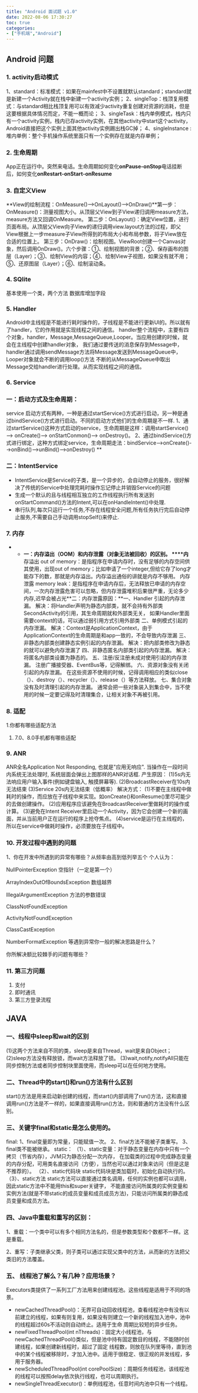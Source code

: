 ```yaml
---
title: "Android 面试题 v1.0"
date: 2022-08-06 17:30:27
toc: true
categories:
- ["手机端","Android"]
---
```


<a name="06a2cd83-0803-4251-bb44-ee23c569cde5"></a>



## Android 问题
<a name="0d4aa76a-10d0-4379-8a41-b456bf261d39"></a>
### 1. activity启动模式
1、standard：标准模式：如果在mainfest中不设置就默认standard；standard就是新建一个Activity就在栈中新建一个activity实例； 2、singleTop：栈顶复用模式：与standard相比栈顶复用可以有效减少activity重复创建对资源的消耗，但是这要根据具体情况而定，不能一概而论； 3、singleTask：栈内单例模式，栈内只有一个activity实例，栈内已存activity实例，在其他activity中start这个activity，Android直接把这个实例上面其他activity实例踢出栈GC掉； 4、singleInstance :堆内单例：整个手机操作系统里面只有一个实例存在就是内存单例；
<a name="447f0bbf-0e00-40f5-9341-7fd62de7b51d"></a>
### 2. 生命周期
App正在运行中。突然来电话。生命周期如何变化**onPause-onStop**电话挂断后，如何变化**onRestart-onStart-onResume**
<a name="c7db7a27-ceb3-475c-a314-19bfa7b04a8f"></a>
### 3. 自定义View
**View的绘制流程：OnMeasure()——>OnLayout()——>OnDraw()**第一步：OnMeasure()：测量视图大小。从顶层父View到子View递归调用measure方法，measure方法又回调OnMeasure。 第二步：OnLayout()：确定View位置，进行页面布局。从顶层父View向子View的递归调用view.layout方法的过程，即父View根据上一步measure子View所得到的布局大小和布局参数，将子View放在合适的位置上。 第三步：OnDraw()：绘制视图。ViewRoot创建一个Canvas对象，然后调用OnDraw()。六个步骤：①、绘制视图的背景；②、保存画布的图层（Layer）；③、绘制View的内容；④、绘制View子视图，如果没有就不用； ⑤、还原图层（Layer）；⑥、绘制滚动条。
<a name="f019a780-2c3e-4fa4-9820-8e6093c8e117"></a>
### 4. SQlite
基本使用一个类，两个方法 数据库增加字段
<a name="340b40c6-e593-4b9a-abb2-554458859105"></a>
### 5. Handler
Android中主线程是不能进行耗时操作的，子线程是不能进行更新UI的。所以就有了handler，它的作用就是实现线程之间的通信。 handler整个流程中，主要有四个对象，handler，Message,MessageQueue,Looper。当应用创建的时候，就会在主线程中创建handler对象， 我们通过要传送的消息保存到Message中，handler通过调用sendMessage方法将Message发送到MessageQueue中，Looper对象就会不断的调用loop()方法 不断的从MessageQueue中取出Message交给handler进行处理。从而实现线程之间的通信。
<a name="bb9dcc03-d02a-4562-b8fd-658fabc5c9cb"></a>
### 6. Service
<a name="4d34db41-0951-43c1-b32e-acf2c67a8e7e"></a>
### 一：启动方式及生命周期：
service 启动方式有两种，一种是通过startService()方式进行启动，另一种是通过bindService()方式进行启动。不同的启动方式他们的生命周期是不一样. 1、通过startService()这种方式启动的service，生命周期是这样：调用startService() --> onCreate()--> onStartConmon()--> onDestroy()。 2、通过bindService()方式进行绑定，这种方式绑定service，生命周期走法：bindService-->onCreate()-->onBind()-->unBind()-->onDestroy() **
<a name="77fa548d-c5a8-4492-b1af-bc2167779a96"></a>
### 二：IntentService

- IntentService是Service的子类，是一个异步的，会自动停止的服务，很好解决了传统的Service中处理完耗时操作忘记停止并销毁Service的问题
- 生成一个默认的且与线程相互独立的工作线程执行所有发送到onStartCommand()方法的Intent,可以在onHandleIntent()中处理.
- 串行队列,每次只运行一个任务,不存在线程安全问题,所有任务执行完后自动停止服务,不需要自己手动调用stopSelf()来停止.
<a name="a2c800a5-1537-481e-a3ab-6f75d2678612"></a>
### 7. 内存

- * **一：内存溢出（OOM）和内存泄露（对象无法被回收）的区别。 ****内**存溢出 out of memory：是指程序在申请内存时，没有足够的内存空间供其使用，出现out of memory；比如申请了一个integer,但给它存了long才能存下的数，那就是内存溢出。内存溢出通俗的讲就是内存不够用。 内存泄露 memory leak：是指程序在申请内存后，无法释放已申请的内存空间，一次内存泄露危害可以忽略，但内存泄露堆积后果很严重，无论多少内存,迟早会被占光**二：内存泄露原因：**一、Handler 引起的内存泄漏。 解决：将Handler声明为静态内部类，就不会持有外部类SecondActivity的引用，其生命周期就和外部类无关， 如果Handler里面需要context的话，可以通过弱引用方式引用外部类 二、单例模式引起的内存泄漏。 解决：Context是ApplicationContext，由于ApplicationContext的生命周期是和app一致的，不会导致内存泄漏 三、非静态内部类创建静态实例引起的内存泄漏。 解决：把内部类修改为静态的就可以避免内存泄漏了 四、非静态匿名内部类引起的内存泄漏。 解决：将匿名内部类设置为静态的。 五、注册/反注册未成对使用引起的内存泄漏。 注册广播接受器、EventBus等，记得解绑。 六、资源对象没有关闭引起的内存泄漏。 在这些资源不使用的时候，记得调用相应的类似close（）、destroy（）、recycler（）、release（）等方法释放。 七、集合对象没有及时清理引起的内存泄漏。 通常会把一些对象装入到集合中，当不使用的时候一定要记得及时清理集合，让相关对象不再被引用。
<a name="7072f833-1764-4eab-8adf-43ac1ce385c9"></a>
### 8. 适配
1.你都有哪些适配方法

1. 7.0、8.0手机都有哪些适配
<a name="1f19ee02-b2cf-41ab-bca0-a86a9ae82738"></a>
### 9. ANR
ANR全名Application Not Responding, 也就是"应用无响应". 当操作在一段时间内系统无法处理时, 系统层面会弹出上图那样的ANR对话框. 产生原因： (1)5s内无法响应用户输入事件(例如键盘输入, 触摸屏幕等). (2)BroadcastReceiver在10s内无法结束 (3)Service 20s内无法结束（低概率） 解决方式： (1)不要在主线程中做耗时的操作，而应放在子线程中来实现。如onCreate()和onResume()里尽可能少的去做创建操作。 (2)应用程序应该避免在BroadcastReceiver里做耗时的操作或计算。 (3)避免在Intent Receiver里启动一个Activity，因为它会创建一个新的画面，并从当前用户正在运行的程序上抢夺焦点。 (4)service是运行在主线程的，所以在service中做耗时操作，必须要放在子线程中。
<a name="164cf9f8-ec91-4731-a562-5f9234e985e6"></a>
### 10. 开发过程中遇到的问题
1、你在开发中所遇到的异常有哪些？从频率由高到低列举五个 个人认为：

NullPointerException  空指针（一定是第一个）

ArrayIndexOutOfBoundsException 数组越界

IllegalArgumentException  方法的参数错误

ClassNotFoundException

ActivityNotFoundException

ClassCastException

NumberFormatException 等遇到异常你一般的解决思路是什么？

你所解决额比较棘手的问题有哪些？
<a name="93f52143-ad6b-4949-b4d8-cede047e5759"></a>
### 11. 第三方问题

1. 支付
2. 即时通讯
3. 第三方登录流程
<a name="eb13591a-db65-49d1-95ff-b49dd1807d44"></a>
## JAVA
<a name="9c01c8b8-4e42-4a05-92d5-45034bfcdf94"></a>
### 一、线程中sleep和wait的区别
(1)这两个方法来自不同的类，sleep是来自Thread，wait是来自Object； (2)sleep方法没有释放锁，而wait方法释放了锁。 (3)wait,notify,notifyAll只能在同步控制方法或者同步控制块里面使用，而sleep可以在任何地方使用。
<a name="df243dd4-7ecf-4fa5-b89d-4806eea5efd3"></a>
### 二、Thread中的start()和run()方法有什么区别
start()方法是用来启动新创建的线程，而start()内部调用了run()方法，这和直接调用run()方法是不一样的，如果直接调用run()方法，则和普通的方法没有什么区别。
<a name="2cd14d7c-7b4b-4dd5-948d-80af7eb5576c"></a>
### 三、关键字final和static是怎么使用的。
final: 1、final变量即为常量，只能赋值一次。 2、final方法不能被子类重写。 3、final类不能被继承。 static： （1）、static变量：对于静态变量在内存中只有一个拷贝（节省内存），JVM只为静态分配一次内存， 在加载类的过程中完成静态变量的内存分配，可用类名直接访问（方便），当然也可以通过对象来访问（但是这是不推荐的）。 （2）、static代码块 static代码块是类加载时，初始化自动执行的。 （3）、static方法 static方法可以直接通过类名调用，任何的实例也都可以调用，因此static方法中不能用this和super关键字， 不能直接访问所属类的实例变量和实例方法(就是不带static的成员变量和成员成员方法)，只能访问所属类的静态成员变量和成员方法。
<a name="06ccf69a-2d24-4016-a4da-db660a250a20"></a>
### 四、Java中重载和重写的区别：
1、重载：一个类中可以有多个相同方法名的，但是参数类型和个数都不一样。这是重载。

2、重写：子类继承父类，则子类可以通过实现父类中的方法，从而新的方法把父类旧的方法覆盖。
<a name="9f5c6587-bf6d-4f70-82fd-15d365a49236"></a>
### 五、 线程池了解么？有几种？应用场景？
Executors类提供了一系列工厂方法用来创建线程池。这些线程是适用于不同的场景。

- newCachedThreadPool()：无界可自动回收线程池，查看线程池中有没有以前建立的线程，如果有则复用，如果没有则建立一个新的线程加入池中，池中的线程超过60s不活动则自动终止。适用于生命 周期比较短的异步任务。
- newFixedThreadPool(int nThreads)：固定大小线程池，与newCachedThreadPool()类似，但是池中持有固定数目的线程，不能随时创建线程，如果创建新线程时，超过了固定 线程数，则放在队列里等待，直到池中的某个线程被移除时，才加入池中。适用于很稳定、很正规的并发线程，多用于服务器。
- newScheduledThreadPool(int corePoolSize)：周期任务线程池，该线程池的线程可以按照delay依次执行线程，也可以周期执行。
- newSingleThreadExecutor()：单例线程池，任意时间内池中只有一个线程。

